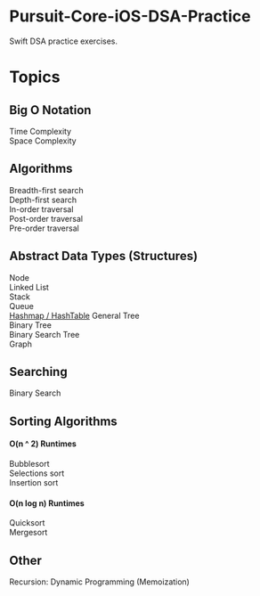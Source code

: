 # Pursuit-Core-iOS-DSA-Practice
Swift DSA practice exercises.

# Topics

## Big O Notation 

Time Complexity  
Space Complexity  

## Algorithms 

Breadth-first search   
Depth-first search   
In-order traversal    
Post-order traversal   
Pre-order traversal   

## Abstract Data Types (Structures) 

Node  
Linked List   
Stack   
Queue   
[Hashmap / HashTable](https://github.com/joinpursuit/Pursuit-Core-iOS/tree/master/units/unit03/lesson-12-hash-table)
General Tree   
Binary Tree   
Binary Search Tree   
Graph   

## Searching

Binary Search   

## Sorting Algorithms 

#### O(n ^ 2) Runtimes 
Bubblesort   
Selections sort   
Insertion sort   

#### O(n log n) Runtimes 
Quicksort   
Mergesort   

## Other 
Recursion: Dynamic Programming (Memoization)    
